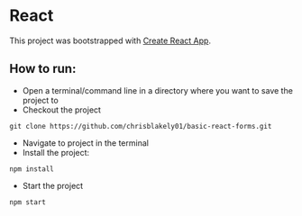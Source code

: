 # React

This project was bootstrapped with [Create React App](https://github.com/facebook/create-react-app).

## How to run:
- Open a terminal/command line in a directory where you want to save the project to
- Checkout the project

```
git clone https://github.com/chrisblakely01/basic-react-forms.git

```

- Navigate to project in the terminal
- Install the project:

```
npm install
```

- Start the project 

```
npm start
```